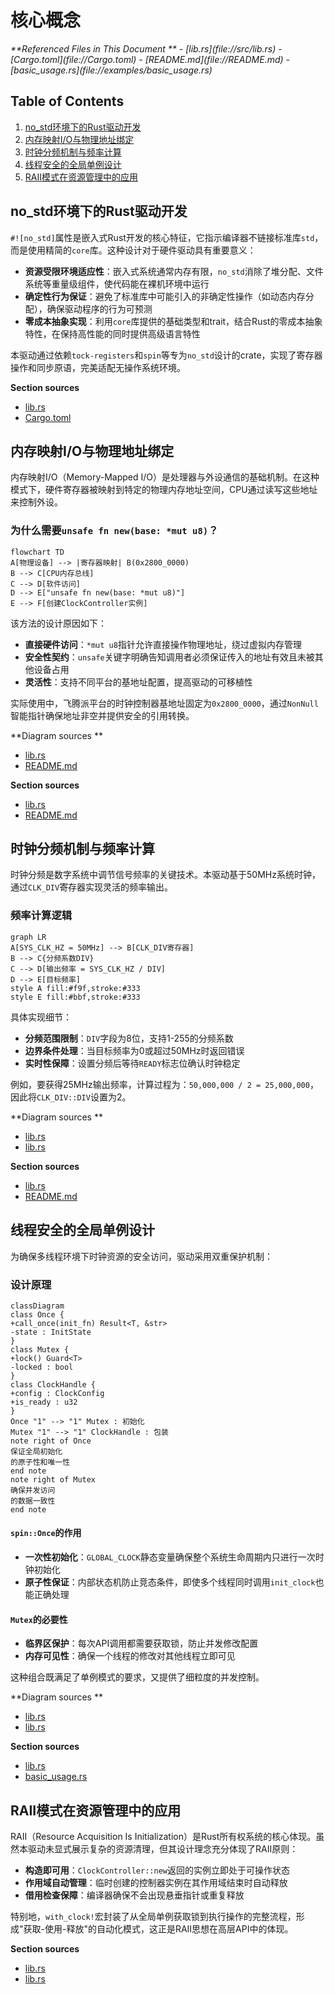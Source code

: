 # 核心概念

<cite>
**Referenced Files in This Document **  
- [lib.rs](file://src/lib.rs)
- [Cargo.toml](file://Cargo.toml)
- [README.md](file://README.md)
- [basic_usage.rs](file://examples/basic_usage.rs)
</cite>

## Table of Contents
1. [no_std环境下的Rust驱动开发](#nostd环境下的rust驱动开发)
2. [内存映射I/O与物理地址绑定](#内存映射io与物理地址绑定)
3. [时钟分频机制与频率计算](#时钟分频机制与频率计算)
4. [线程安全的全局单例设计](#线程安全的全局单例设计)
5. [RAII模式在资源管理中的应用](#raii模式在资源管理中的应用)

## no_std环境下的Rust驱动开发

`#![no_std]`属性是嵌入式Rust开发的核心特征，它指示编译器不链接标准库`std`，而是使用精简的`core`库。这种设计对于硬件驱动具有重要意义：

- **资源受限环境适应性**：嵌入式系统通常内存有限，`no_std`消除了堆分配、文件系统等重量级组件，使代码能在裸机环境中运行
- **确定性行为保证**：避免了标准库中可能引入的非确定性操作（如动态内存分配），确保驱动程序的行为可预测
- **零成本抽象实现**：利用`core`库提供的基础类型和trait，结合Rust的零成本抽象特性，在保持高性能的同时提供高级语言特性

本驱动通过依赖`tock-registers`和`spin`等专为`no_std`设计的crate，实现了寄存器操作和同步原语，完美适配无操作系统环境。

**Section sources**
- [lib.rs](file://src/lib.rs#L1-L10)
- [Cargo.toml](file://Cargo.toml#L25-L30)

## 内存映射I/O与物理地址绑定

内存映射I/O（Memory-Mapped I/O）是处理器与外设通信的基础机制。在这种模式下，硬件寄存器被映射到特定的物理内存地址空间，CPU通过读写这些地址来控制外设。

### 为什么需要`unsafe fn new(base: *mut u8)`？

```mermaid
flowchart TD
A[物理设备] --> |寄存器映射| B(0x2800_0000)
B --> C[CPU内存总线]
C --> D[软件访问]
D --> E["unsafe fn new(base: *mut u8)"]
E --> F[创建ClockController实例]
```

该方法的设计原因如下：
- **直接硬件访问**：`*mut u8`指针允许直接操作物理地址，绕过虚拟内存管理
- **安全性契约**：`unsafe`关键字明确告知调用者必须保证传入的地址有效且未被其他设备占用
- **灵活性**：支持不同平台的基地址配置，提高驱动的可移植性

实际使用中，飞腾派平台的时钟控制器基地址固定为`0x2800_0000`，通过`NonNull`智能指针确保地址非空并提供安全的引用转换。

**Diagram sources **
- [lib.rs](file://src/lib.rs#L45-L60)
- [README.md](file://README.md#L75-L80)

**Section sources**
- [lib.rs](file://src/lib.rs#L45-L60)
- [README.md](file://README.md#L75-L80)

## 时钟分频机制与频率计算

时钟分频是数字系统中调节信号频率的关键技术。本驱动基于50MHz系统时钟，通过`CLK_DIV`寄存器实现灵活的频率输出。

### 频率计算逻辑

```mermaid
graph LR
A[SYS_CLK_HZ = 50MHz] --> B[CLK_DIV寄存器]
B --> C{分频系数DIV}
C --> D[输出频率 = SYS_CLK_HZ / DIV]
D --> E[目标频率]
style A fill:#f9f,stroke:#333
style E fill:#bbf,stroke:#333
```

具体实现细节：
- **分频范围限制**：`DIV`字段为8位，支持1-255的分频系数
- **边界条件处理**：当目标频率为0或超过50MHz时返回错误
- **实时性保障**：设置分频后等待`READY`标志位确认时钟稳定

例如，要获得25MHz输出频率，计算过程为：`50,000,000 / 2 = 25,000,000`，因此将`CLK_DIV::DIV`设置为2。

**Diagram sources **
- [lib.rs](file://src/lib.rs#L10-L15)
- [lib.rs](file://src/lib.rs#L130-L150)

**Section sources**
- [lib.rs](file://src/lib.rs#L130-L150)
- [README.md](file://README.md#L70-L75)

## 线程安全的全局单例设计

为确保多线程环境下时钟资源的安全访问，驱动采用双重保护机制：

### 设计原理

```mermaid
classDiagram
class Once {
+call_once(init_fn) Result<T, &str>
-state : InitState
}
class Mutex {
+lock() Guard<T>
-locked : bool
}
class ClockHandle {
+config : ClockConfig
+is_ready : u32
}
Once "1" --> "1" Mutex : 初始化
Mutex "1" --> "1" ClockHandle : 包装
note right of Once
保证全局初始化
的原子性和唯一性
end note
note right of Mutex
确保并发访问
的数据一致性
end note
```

#### `spin::Once`的作用
- **一次性初始化**：`GLOBAL_CLOCK`静态变量确保整个系统生命周期内只进行一次时钟初始化
- **原子性保证**：内部状态机防止竞态条件，即使多个线程同时调用`init_clock`也能正确处理

#### `Mutex`的必要性
- **临界区保护**：每次API调用都需要获取锁，防止并发修改配置
- **内存可见性**：确保一个线程的修改对其他线程立即可见

这种组合既满足了单例模式的要求，又提供了细粒度的并发控制。

**Diagram sources **
- [lib.rs](file://src/lib.rs#L220-L240)
- [lib.rs](file://src/lib.rs#L200-L210)

**Section sources**
- [lib.rs](file://src/lib.rs#L200-L240)
- [basic_usage.rs](file://examples/basic_usage.rs#L10-L15)

## RAII模式在资源管理中的应用

RAII（Resource Acquisition Is Initialization）是Rust所有权系统的核心体现。虽然本驱动未显式展示复杂的资源清理，但其设计理念充分体现了RAII原则：

- **构造即可用**：`ClockController::new`返回的实例立即处于可操作状态
- **作用域自动管理**：临时创建的控制器实例在其作用域结束时自动释放
- **借用检查保障**：编译器确保不会出现悬垂指针或重复释放

特别地，`with_clock!`宏封装了从全局单例获取锁到执行操作的完整流程，形成"获取-使用-释放"的自动化模式，这正是RAII思想在高层API中的体现。

**Section sources**
- [lib.rs](file://src/lib.rs#L250-L270)
- [lib.rs](file://src/lib.rs#L220-L240)